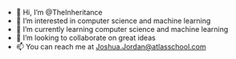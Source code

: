 - 👋 Hi, I’m @TheInheritance
- 👀 I’m interested in computer science and machine learning
- 🌱 I’m currently learning computer science and machine learning
- 💞️ I’m looking to collaborate on great ideas
- 📫 You can reach me at Joshua.Jordan@atlasschool.com

<!---
TheInheritance/TheInheritance is a ✨ special ✨ repository because its `README.md` (this file) appears on your GitHub profile.
You can click the Preview link to take a look at your changes.
--->
